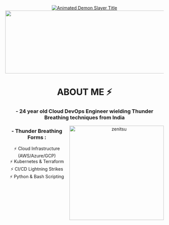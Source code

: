 <div align="center">
<a href="https://github.com/kawarimidoll/typograssy">
  <img src="https://readme-typing-svg.demolab.com?font=Kanit&weight=800&size=35&duration=4000&pause=1000&color=F71E1E&center=true&vCenter=true&width=600&height=90&lines=%E9%AC%BC%E6%BB%85%E3%81%AE%E5%88%83THIS+IS+RAHUL;DevOps+Engineer;CLOUD+HASHIRA+%F0%9F%94%A5" alt="Animated Demon Slayer Title">
</a>
<div align="center">
  <img width="720" height="200" src=Add-ons/218883.gif>
</div>

# ABOUT ME ⚡

### - 24 year old Cloud DevOps Engineer wielding Thunder Breathing techniques from India

<img alt="zenitsu" align="right" src="https://media1.giphy.com/media/VEzYdo930nTiTuVeMU/giphy.gif" width="300">

### - Thunder Breathing Forms :

 ⚡ Cloud Infrastructure (AWS/Azure/GCP)  
 ⚡ Kubernetes & Terraform  
 ⚡ CI/CD Lightning Strikes  
 ⚡ Python & Bash Scripting

